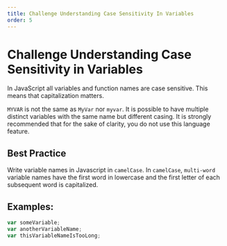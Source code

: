 ```yaml
---
title: Challenge Understanding Case Sensitivity In Variables
order: 5
---
```

# Challenge Understanding Case Sensitivity in Variables

In JavaScript all variables and function names are case sensitive. This means that capitalization matters.

`MYVAR` is not the same as `MyVar` nor `myvar`. It is possible to have multiple distinct variables with the same name but different casing. It is strongly recommended that for the sake of clarity, you do not use this language feature.

## Best Practice

Write variable names in Javascript in `camelCase`. In `camelCase`, `multi-word` variable names have the first word in lowercase and the first letter of each subsequent word is capitalized.

## Examples:

```javascript
var someVariable;
var anotherVariableName;
var thisVariableNameIsTooLong;
```

